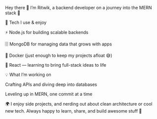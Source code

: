 Hey there 👋
I’m Ritwik, a backend developer on a journey into the MERN stack 🌱

🔧 Tech I use & enjoy

⚡ Node.js for building scalable backends

🗄️ MongoDB for managing data that grows with apps

🐳 Docker (just enough to keep my projects afloat 😅)

🎨 React — learning to bring full-stack ideas to life

💡 What I’m working on

Crafting APIs and diving deep into databases

Leveling up in MERN, one commit at a time

🌍 I enjoy side projects, and nerding out about clean architecture or cool new tech.
Always happy to learn, share, and build awesome stuff 🚀

<!---
Ritwik10/Ritwik10 is a ✨ special ✨ repository because its `README.md` (this file) appears on your GitHub profile.
You can click the Preview link to take a look at your changes.
--->
